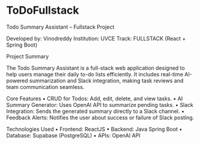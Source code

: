 # ToDoFullstack
Todo Summary Assistant – Fullstack Project

Developed by: Vinodreddy Institution: UVCE Track: FULLSTACK (React + Spring Boot)

Project Summary

The Todo Summary Assistant is a full-stack web application designed to help users manage their daily to-do lists efficiently. It includes real-time AI-powered summarization and Slack integration, making task reviews and team communication seamless.

Core Features • CRUD for Todos: Add, edit, delete, and view tasks. • AI Summary Generator: Uses OpenAI API to summarize pending tasks. • Slack Integration: Sends the generated summary directly to a Slack channel. • Feedback Alerts: Notifies the user about success or failure of Slack posting.

Technologies Used • Frontend: ReactJS • Backend: Java Spring Boot • Database: Supabase (PostgreSQL) • APIs: OpenAI API
